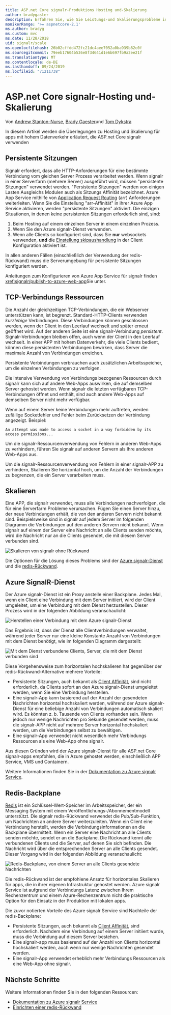 ```yaml
---
title: ASP.net Core signalr-Produktions Hosting und-Skalierung
author: bradygaster
description: Erfahren Sie, wie Sie Leistungs-und Skalierungsprobleme in apps vermeiden, die ASP.net Core signalr verwenden.
monikerRange: '>= aspnetcore-2.1'
ms.author: bradyg
ms.custom: mvc
ms.date: 11/28/2018
uid: signalr/scale
ms.openlocfilehash: 26b02cffdd472fc21dc4aee7052a0ba939b82c0f
ms.sourcegitcommit: 79eeb17604b536e8f34641d1e6b697fb9a2ee21f
ms.translationtype: MT
ms.contentlocale: de-DE
ms.lasthandoff: 09/24/2019
ms.locfileid: "71211738"
---
```

# <a name="aspnet-core-signalr-hosting-and-scaling"></a>ASP.net Core signalr-Hosting und-Skalierung

Von [Andrew Stanton-Nurse](https://twitter.com/anurse), [Brady Gaester](https://twitter.com/bradygaster)und [Tom Dykstra](https://github.com/tdykstra)

In diesem Artikel werden die Überlegungen zu Hosting und Skalierung für apps mit hohem Datenverkehr erläutert, die ASP.net Core signalr verwenden

## <a name="sticky-sessions"></a>Persistente Sitzungen

Signalr erfordert, dass alle HTTP-Anforderungen für eine bestimmte Verbindung vom gleichen Server Prozess verarbeitet werden. Wenn signalr in einer Serverfarm (mehrere Server) ausgeführt wird, müssen "persistente Sitzungen" verwendet werden. "Persistente Sitzungen" werden von einigen Lasten Ausgleichs Modulen auch als Sitzungs Affinität bezeichnet. Azure App Service mithilfe von [Application Request Routing](https://docs.microsoft.com/iis/extensions/planning-for-arr/application-request-routing-version-2-overview) (arr) Anforderungen weiterleiten. Wenn Sie die Einstellung "arr-Affinität" in ihrer Azure App Service aktivieren, werden "persistente Sitzungen" aktiviert. Die einzigen Situationen, in denen keine persistenten Sitzungen erforderlich sind, sind:

1. Beim Hosting auf einem einzelnen Server in einem einzelnen Prozess.
1. Wenn Sie den Azure signalr-Dienst verwenden.
1. Wenn alle Clients so konfiguriert sind, dass Sie **nur** websockets verwenden, **und** die [Einstellung skipaushandlung](xref:signalr/configuration#configure-additional-options) in der Client Konfiguration aktiviert ist.

In allen anderen Fällen (einschließlich der Verwendung der redis-Rückwand) muss die Serverumgebung für persistente Sitzungen konfiguriert werden.

Anleitungen zum Konfigurieren von Azure App Service für signalr finden <xref:signalr/publish-to-azure-web-app>Sie unter.

## <a name="tcp-connection-resources"></a>TCP-Verbindungs Ressourcen

Die Anzahl der gleichzeitigen TCP-Verbindungen, die ein Webserver unterstützen kann, ist begrenzt. Standard-HTTP-Clients verwenden *kurzlebige* Verbindungen. Diese Verbindungen können geschlossen werden, wenn der Client in den Leerlauf wechselt und später erneut geöffnet wird. Auf der anderen Seite ist eine signalr-Verbindung *persistent*. Signalr-Verbindungen bleiben offen, auch wenn der Client in den Leerlauf wechselt. In einer APP mit hohem Datenverkehr, die viele Clients bedient, können diese persistenten Verbindungen bewirken, dass Server die maximale Anzahl von Verbindungen erreichen.

Persistente Verbindungen verbrauchen auch zusätzlichen Arbeitsspeicher, um die einzelnen Verbindungen zu verfolgen.

Die intensive Verwendung von Verbindungs bezogenen Ressourcen durch signalr kann sich auf andere Web-Apps auswirken, die auf demselben Server gehostet werden. Wenn signalr die letzten verfügbaren TCP-Verbindungen öffnet und enthält, sind auch andere Web-Apps auf demselben Server nicht mehr verfügbar.

Wenn auf einem Server keine Verbindungen mehr auftreten, werden zufällige Socketfehler und Fehler beim Zurücksetzen der Verbindung angezeigt. Beispiel:

```
An attempt was made to access a socket in a way forbidden by its access permissions...
```

Um die signalr-Ressourcenverwendung von Fehlern in anderen Web-Apps zu verhindern, führen Sie signalr auf anderen Servern als Ihre anderen Web-Apps aus.

Um die signalr-Ressourcenverwendung von Fehlern in einer signalr-APP zu verhindern, Skalieren Sie horizontal hoch, um die Anzahl der Verbindungen zu begrenzen, die ein Server verarbeiten muss.

## <a name="scale-out"></a>Skalieren

Eine APP, die signalr verwendet, muss alle Verbindungen nachverfolgen, die für eine Serverfarm Probleme verursachen. Fügen Sie einen Server hinzu, der neue Verbindungen erhält, die von den anderen Servern nicht bekannt sind. Beispielsweise sind in signalr auf jedem Server im folgenden Diagramm die Verbindungen auf den anderen Servern nicht bekannt. Wenn signalr auf einem der Server eine Nachricht an alle Clients senden möchte, wird die Nachricht nur an die Clients gesendet, die mit diesem Server verbunden sind.

![Skalieren von signalr ohne Rückwand](scale/_static/scale-no-backplane.png)

Die Optionen für die Lösung dieses Problems sind der [Azure signalr-Dienst](#azure-signalr-service) und die [redis-Rückwand](#redis-backplane).

## <a name="azure-signalr-service"></a>Azure SignalR-Dienst

Der Azure signalr-Dienst ist ein Proxy anstelle einer Backplane. Jedes Mal, wenn ein Client eine Verbindung mit dem Server initiiert, wird der Client umgeleitet, um eine Verbindung mit dem Dienst herzustellen. Dieser Prozess wird in der folgenden Abbildung veranschaulicht:

![Herstellen einer Verbindung mit dem Azure signalr-Dienst](scale/_static/azure-signalr-service-one-connection.png)

Das Ergebnis ist, dass der Dienst alle Clientverbindungen verwaltet, während jeder Server nur eine kleine Konstante Anzahl von Verbindungen mit dem Dienst benötigt, wie im folgenden Diagramm dargestellt:

![Mit dem Dienst verbundene Clients, Server, die mit dem Dienst verbunden sind](scale/_static/azure-signalr-service-multiple-connections.png)

Diese Vorgehensweise zum horizontalen hochskalieren hat gegenüber der redis-Rückwand-Alternative mehrere Vorteile:

* Persistente Sitzungen, auch bekannt als [Client Affinität](/iis/extensions/configuring-application-request-routing-arr/http-load-balancing-using-application-request-routing#step-3---configure-client-affinity), sind nicht erforderlich, da Clients sofort an den Azure signalr-Dienst umgeleitet werden, wenn Sie eine Verbindung herstellen.
* Eine signalr-App kann basierend auf der Anzahl der gesendeten Nachrichten horizontal hochskaliert werden, während der Azure signalr-Dienst für eine beliebige Anzahl von Verbindungen automatisch skaliert wird. Es könnten z. b. Tausende von Clients vorhanden sein. Wenn jedoch nur wenige Nachrichten pro Sekunde gesendet werden, muss die signalr-APP nicht auf mehrere Server horizontal hochskaliert werden, um die Verbindungen selbst zu bewältigen.
* Eine signalr-App verwendet nicht wesentlich mehr Verbindungs Ressourcen als eine Web-App ohne signalr.

Aus diesen Gründen wird der Azure signalr-Dienst für alle ASP.net Core signalr-apps empfohlen, die in Azure gehostet werden, einschließlich APP Service, VMS und Containern.

Weitere Informationen finden Sie in der [Dokumentation zu Azure signalr Service](/azure/azure-signalr/signalr-overview).

## <a name="redis-backplane"></a>Redis-Backplane

[Redis](https://redis.io/) ist ein Schlüssel-Wert-Speicher im Arbeitsspeicher, der ein Messaging System mit einem Veröffentlichungs-/Abonnementmodell unterstützt. Die signalr redis-Rückwand verwendet die Pub/Sub-Funktion, um Nachrichten an andere Server weiterzuleiten. Wenn ein Client eine Verbindung herstellt, werden die Verbindungsinformationen an die Backplane übermittelt. Wenn ein Server eine Nachricht an alle Clients senden möchte, sendet er an die Backplane. Die Rückwand kennt alle verbundenen Clients und die Server, auf denen Sie sich befinden. Die Nachricht wird über die entsprechenden Server an alle Clients gesendet. Dieser Vorgang wird in der folgenden Abbildung veranschaulicht:

![Redis-Backplane, von einem Server an alle Clients gesendete Nachrichten](scale/_static/redis-backplane.png)

Die redis-Rückwand ist der empfohlene Ansatz für horizontales Skalieren für apps, die in ihrer eigenen Infrastruktur gehostet werden. Azure signalr Service ist aufgrund der Verbindungs Latenz zwischen Ihrem Rechenzentrum und einem Azure-Rechenzentrum nicht die praktische Option für den Einsatz in der Produktion mit lokalen apps.

Die zuvor notierten Vorteile des Azure signalr Service sind Nachteile der redis-Backplane:

* Persistente Sitzungen, auch bekannt als [Client Affinität](/iis/extensions/configuring-application-request-routing-arr/http-load-balancing-using-application-request-routing#step-3---configure-client-affinity), sind erforderlich. Nachdem eine Verbindung auf einem Server initiiert wurde, muss die Verbindung auf diesem Server bestehen.
* Eine signalr-app muss basierend auf der Anzahl von Clients horizontal hochskaliert werden, auch wenn nur wenige Nachrichten gesendet werden.
* Eine signalr-App verwendet erheblich mehr Verbindungs Ressourcen als eine Web-App ohne signalr.

## <a name="next-steps"></a>Nächste Schritte

Weitere Informationen finden Sie in den folgenden Ressourcen:

* [Dokumentation zu Azure signalr Service](/azure/azure-signalr/signalr-overview)
* [Einrichten einer redis-Rückwand](xref:signalr/redis-backplane)
